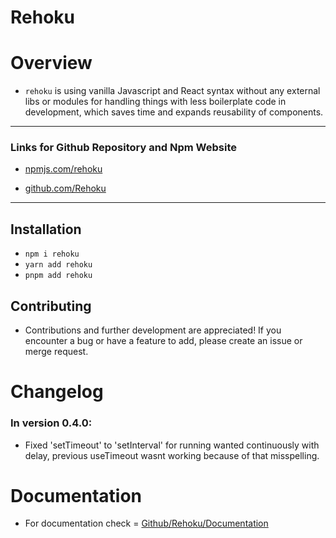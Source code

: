 # Rehoku 

# Overview

- `rehoku` is using vanilla Javascript and React syntax without any external libs or modules for handling things with less boilerplate code in development, which saves time and expands reusability of components.

---

### Links for Github Repository and Npm Website

- [npmjs.com/rehoku](https://www.npmjs.com/package/rehoku?activeTab=readme)

- [github.com/Rehoku](https://github.com/latids/Rehoku)

---

## Installation

- `npm i rehoku`
- `yarn add rehoku`
- `pnpm add rehoku`

## Contributing

- Contributions and further development are appreciated! If you encounter a bug or have a feature to add, please create an issue or merge request.

# Changelog

### In version 0.4.0:

- Fixed 'setTimeout' to 'setInterval' for running wanted continuously with delay, previous useTimeout wasnt working because of that misspelling.

# Documentation

- For documentation check = [Github/Rehoku/Documentation](https://github.com/latids/Rehoku/blob/main/documentation/DOCUMENTATION.MD)
